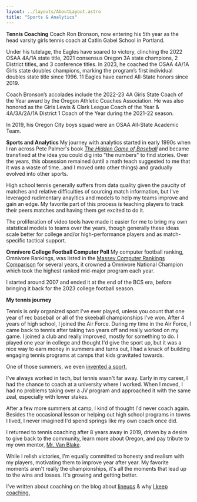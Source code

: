 ```yaml
---
layout: ../layouts/AboutLayout.astro
title: "Sports & Analytics"
---
```


**Tennis Coaching**
Coach Ron Bronson, now entering his 5th year as the head varsity girls tennis coach at Catlin Gabel School in Portland.

Under his tutelage, the Eagles have soared to victory, clinching the 2022 OSAA 4A/1A state title, 2021 consensus Oregon 3A state champions, 2 District titles, and 3 conference titles. In 2023, he coached the OSAA 4A/1A Girls state doubles champions, marking the program’s first individual doubles state title since 1996. 11 Eagles have earned All-State honors since 2019.

Coach Bronson’s accolades include the 2022-23 4A Girls State Coach of the Year award by the Oregon Athletic Coaches Association. He was also honored as the Girls Lewis & Clark League Coach of the Year & 4A/3A/2A/1A District 1 Coach of the Year during the 2021-22 season.

In 2019, his Oregon City boys squad were an OSAA All-State Academic Team.

**Sports and Analytics**
My journey with analytics started in early 1990s when I ran across Pete Palmer's book <em>[The Hidden Game of Baseball](https://en.wikipedia.org/wiki/The_Hidden_Game_of_Baseball)</em> and became transfixed at the idea you could dig into "the numbers" to find stories. Over the years, this obsession remained (until a math teach suggested to me that it was a waste of time...and I moved onto other things) and gradually evolved into other sports.

High school tennis generally suffers from data quality given the paucity of matches and relative difficulties of sourcing match information, but I've leveraged rudimentary anayltics and models to help my teams improve and gain an edge. My favorite part of this process is teaching players to track their peers matches and having them get excited to do it. 

The proliferation of video tools have made it easier for me to bring my own statstical models to teams over the years, though generally these ideas scale better for college and/or high-performance players and as match-specific tactical support. 

**Omnivore College Football Computer Poll**
My computer football ranking, Omnivore Rankings, was listed in the [Massey Computer Rankings Comparison](https://masseyratings.com/ranks) for several years, it crowned a Omnivore National Champion which took the highest ranked mid-major program each year. 

I started around 2007 and ended it at the end of the BCS era, before bringing it back for the 2023 college football season. 

**My tennis journey**

Tennis is only organized sport I've ever played, unless you count that one year of rec baseball or all of the skeeball championships I've won. After 4 years of high school, I joined the Air Force. During my time in the Air Force, I came back to tennis after taking two years off and really worked on my game. I joined a club and really improved, mostly for something to do. I played one year in college and thought I'd give the sport up, but it was a nice way to earn money in summers and turns out, I had a knack of building engaging tennis programs at camps that kids gravitated towards. 

One of those summers, we even [invented a sport.](https://toccer.com) 

I've always worked in tech, but tennis wasn't far away. Early in my career, I had the chance to coach at a university where I worked. When I moved, I had no problems taking over a JV program and approached it with the same zeal, especially with lower stakes. 

After a few more summers at camp, I kind of thought I'd never coach again. Besides the occasional lesson or helping out high school programs in towns I lived, I never imagined I'd spend springs like my own coach once did.


I returned to tennis coaching after 8 years away in 2019, driven by a desire to give back to the community, learn more about Oregon, and pay tribute to my own mentor, [Mr. Van Blake](https://oralhistory.rutgers.edu/interviewees/1507-van-blake-donald). 

While I relish victories, I'm equally committed to honesty and realism with my players, motivating them to improve year after year. My favorite moments aren't really the championships, it's all the moments that lead up to the wins and losses. It's growing and getting better. 

I've written about coaching on the blog about [lineups](https://ronbronson.blot.im/tennis-ladders) & why [I keep coaching.](https://ronbronson.blot.im/why-i-keep-coaching)

